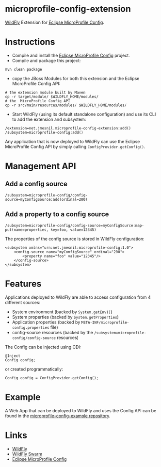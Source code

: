 # microprofile-config-extension

[WildFly][wildfly] Extension for [Eclipse MicroProfile Config][microprofile-config].

# Instructions

* Compile and install the [Eclipse MicroProfile Config][microprofile-config] project.
* Compile and package this project:

```
mvn clean package
```

* copy the JBoss Modules for both this extension and the Eclipse MicroProfile Config API:

```
# the extension module built by Maven
cp -r target/module/ $WILDFLY_HOME/modules/
# the  MicroProfile Config API
cp -r src/main/resources/modules/ $WILDFLY_HOME/modules/
```

* Start WildFly (using its default standalone configuration) and use its CLI to add the extension and subsystem:

```
/extension=net.jmesnil.microprofile-config-extension:add()
/subsystem=microprofile-config:add()
```

Any application that is now deployed to WildFly can use the Eclipse MicroProfile Config API by simply calling `ConfigProvider.getConfig()`.

# Management API

## Add a config source

```
/subsystem=microprofile-config/config-source=myConfigSource:add(ordinal=200)
```

## Add a property to a config source

```
/subsystem=microprofile-config/config-source=myConfigSource:map-put(name=properties, key=foo, value=12345)
```

The properties of the config source is stored in WildFly configuration:

```
<subsystem xmlns="urn:net.jmesnil:microprofile-config:1.0">
    <config-source name="myConfigSource" ordinal="200">
        <property name="foo" value="12345"/>
    </config-source>
</subsystem>
```

# Features

Applications deployed to WildFly are able to access configuration from 4 different sources:

* System environment (backed by `System.getEnv()`)
* System properties (backed by `System.getProperties`)
* Application properties (backed by `META-INF/microprofile-config.properties` file)
* config-source resources (backed by the `/subsystem=microprofile-config/config-source` resources)

The Config can be injected using CDI:

````
@Inject
Config config;
````

or created programmatically:

````
Config config = ConfigProvider.getConfig();
````


# Example

A Web App that can be deployed to WildFly and uses the Config API can be found
in the [microprofile-config-example repository](https://github.com/jmesnil/microprofile-config-example/).


# Links

* [WildFly][wildfly]
* [WildFly Swarm][swarm]
* [Eclipse MicroProfile Config][microprofile-config]


[wildfly]: https://github.com/microprofile/microprofile-config
[swarm]: http://wildfly-swarm.io
[microprofile-config]: https://github.com/microprofile/microprofile-config
